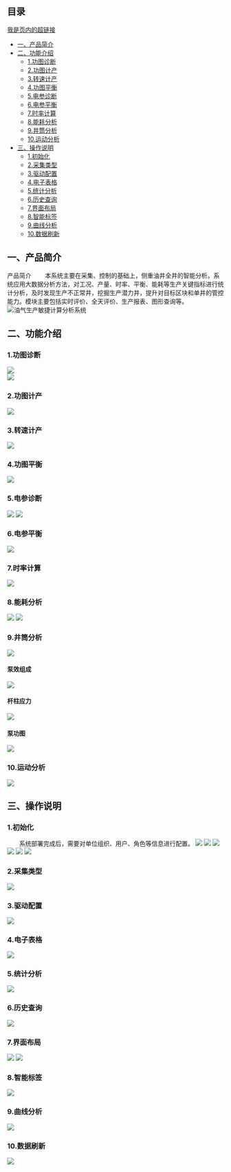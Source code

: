 ## 目录
[我是页内的超链接](#jump_1)
* [一、产品简介](#一产品简介)
* [二、功能介绍](#二功能介绍)
  * [1.功图诊断](#1功图诊断)
  * [2.功图计产](#2功图计产)
  * [3.转速计产](#3转速计产)
  * [4.功图平衡](#4功图平衡)
  * [5.电参诊断](#5电参诊断)
  * [6.电参平衡](#6电参平衡)
  * [7.时率计算](#7时率计算)
  * [8.能耗分析](#8能耗分析)
  * [9.井筒分析](#9井筒分析)
  * [10.运动分析](#10运动分析)
* [三、操作说明](#三操作说明)
  * [1.初始化](#1初始化)
  * [2.采集类型](#2采集类型)
  * [3.驱动配置](#3驱动配置)
  * [4.电子表格](#4电子表格)
  * [5.统计分析](#5统计分析)
  * [6.历史查询](#6历史查询)
  * [7.界面布局](#7界面布局)
  * [8.智能标签](#8智能标签)
  * [9.曲线分析](#9曲线分析)
  * [10.数据刷新](#10数据刷新)

## 一、产品简介
<a id="jump_1">产品简介</a>
&emsp;&emsp;本系统主要在采集、控制的基础上，侧重油井全井的智能分析。系统应用大数据分析方法，对工况、产量、时率、平衡、能耗等生产关键指标进行统计分析，及时发现生产不正常井，挖掘生产潜力井，提升对目标区块和单井的管控能力。模块主要包括实时评价、全天评价、生产报表、图形查询等。  
![油气生产敏捷计算分析系统](https://github.com/JinneePro/AP/blob/master/01.%E7%94%A8%E6%88%B7%E7%99%BB%E5%BD%95.png?raw=true)
## 二、功能介绍
### 1.功图诊断
![](https://github.com/JinneePro/AP/blob/master/image/01.png?raw=true)  
![](https://github.com/JinneePro/AP/blob/master/image/02.png?raw=true)  
### 2.功图计产
![](https://github.com/JinneePro/AP/blob/master/image/03.png?raw=true)
### 3.转速计产
![](https://github.com/JinneePro/AP/blob/master/image/29.png?raw=true)
### 4.功图平衡
![](https://github.com/JinneePro/AP/blob/master/image/30.png?raw=true)
### 5.电参诊断
![](https://github.com/JinneePro/AP/blob/master/image/08.png?raw=true)
![](https://github.com/JinneePro/AP/blob/master/image/09.png?raw=true)
### 6.电参平衡
![](https://github.com/JinneePro/AP/blob/master/image/12.png?raw=true)
### 7.时率计算
![](https://github.com/JinneePro/AP/blob/master/image/31.png?raw=true)
### 8.能耗分析
![](https://github.com/JinneePro/AP/blob/master/image/11.png?raw=true)
![](https://github.com/JinneePro/AP/blob/master/image/06.png?raw=true)
### 9.井筒分析
![](https://github.com/JinneePro/AP/blob/master/image/32.png?raw=true)
#### 泵效组成
![](https://github.com/JinneePro/AP/blob/master/image/04.png?raw=true)
#### 杆柱应力
![](https://github.com/JinneePro/AP/blob/master/image/05.png?raw=true)
#### 泵功图
![](https://github.com/JinneePro/AP/blob/master/image/07.png?raw=true)
### 10.运动分析
![](https://github.com/JinneePro/AP/blob/master/image/33.png?raw=true)
## 三、操作说明
### 1.初始化
&emsp;&emsp;系统部署完成后，需要对单位组织、用户、角色等信息进行配置。
![](https://github.com/JinneePro/AP/blob/master/image/13.png?raw=true)
![](https://github.com/JinneePro/AP/blob/master/image/14.png?raw=true) 
![](https://github.com/JinneePro/AP/blob/master/image/15.png?raw=true) 
![](https://github.com/JinneePro/AP/blob/master/image/16.png?raw=true) 
![](https://github.com/JinneePro/AP/blob/master/image/17.png?raw=true) 
![](https://github.com/JinneePro/AP/blob/master/image/18.png?raw=true)
### 2.采集类型
![](https://github.com/JinneePro/AP/blob/master/image/19.png?raw=true)
### 3.驱动配置
![](https://github.com/JinneePro/AP/blob/master/image/20.png?raw=true) 
### 4.电子表格
![](https://github.com/JinneePro/AP/blob/master/image/21.png?raw=true) 
### 5.统计分析
![](https://github.com/JinneePro/AP/blob/master/image/22.png?raw=true) 
### 6.历史查询
![](https://github.com/JinneePro/AP/blob/master/image/23.png?raw=true) 
### 7.界面布局
![](https://github.com/JinneePro/AP/blob/master/image/24.png?raw=true) 
![](https://github.com/JinneePro/AP/blob/master/image/25.png?raw=true)
### 8.智能标签
![](https://github.com/JinneePro/AP/blob/master/image/26.png?raw=true) 
### 9.曲线分析
![](https://github.com/JinneePro/AP/blob/master/image/27.png?raw=true)
### 10.数据刷新
![](https://github.com/JinneePro/AP/blob/master/image/28.png?raw=true) 
